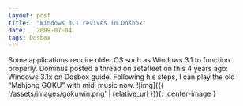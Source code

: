 ```yaml
---
layout: post
title:  "Windows 3.1 revives in Dosbox"
date:   2009-07-04
tags: Dosbox
---
```

Some applications require older OS such as Windows 3.1 to function properly. Dominus posted a thread on zetafleet on this 4 years ago: Windows 3.1x on Dosbox guide. Following his steps, I can play the old “Mahjong GOKU” with midi music now.
![img]({{ '/assets/images/gokuwin.png' | relative_url }}){: .center-image }